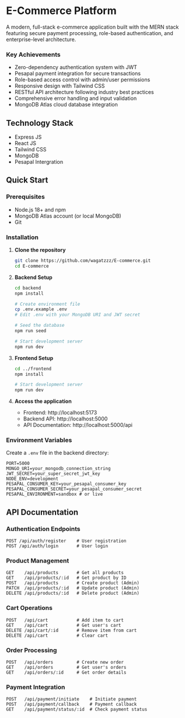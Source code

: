 # E-Commerce Platform

A modern, full-stack e-commerce application built with the MERN stack featuring secure payment processing, role-based authentication, and enterprise-level architecture.


### Key Achievements
- Zero-dependency authentication system with JWT
- Pesapal payment integration for secure transactions
- Role-based access control with admin/user permissions
- Responsive design with Tailwind CSS
- RESTful API architecture following industry best practices
- Comprehensive error handling and input validation
- MongoDB Atlas cloud database integration



## Technology Stack
- Express JS
- React JS
- Tailwind CSS
- MongoDB
- Pesapal Intergration

## Quick Start

### Prerequisites
- Node.js 18+ and npm
- MongoDB Atlas account (or local MongoDB)
- Git

### Installation

1. **Clone the repository**
   ```bash
   git clone https://github.com/wagatzzz/E-commerce.git
   cd E-commerce
   ```

2. **Backend Setup**
   ```bash
   cd backend
   npm install
   
   # Create environment file
   cp .env.example .env
   # Edit .env with your MongoDB URI and JWT secret
   
   # Seed the database
   npm run seed
   
   # Start development server
   npm run dev
   ```

3. **Frontend Setup**
   ```bash
   cd ../frontend
   npm install
   
   # Start development server
   npm run dev
   ```

4. **Access the application**
   - Frontend: http://localhost:5173
   - Backend API: http://localhost:5000
   - API Documentation: http://localhost:5000/api

### Environment Variables

Create a `.env` file in the backend directory:

```env
PORT=5000
MONGO_URI=your_mongodb_connection_string
JWT_SECRET=your_super_secret_jwt_key
NODE_ENV=development
PESAPAL_CONSUMER_KEY=your_pesapal_consumer_key
PESAPAL_CONSUMER_SECRET=your_pesapal_consumer_secret
PESAPAL_ENVIRONMENT=sandbox # or live
```


## API Documentation

### Authentication Endpoints
```http
POST /api/auth/register    # User registration
POST /api/auth/login       # User login
```

### Product Management
```http
GET    /api/products       # Get all products
GET    /api/products/:id   # Get product by ID
POST   /api/products       # Create product (Admin)
PATCH  /api/products/:id   # Update product (Admin)
DELETE /api/products/:id   # Delete product (Admin)
```

### Cart Operations
```http
POST   /api/cart           # Add item to cart
GET    /api/cart           # Get user's cart
DELETE /api/cart/:id       # Remove item from cart
DELETE /api/cart           # Clear cart
```

### Order Processing
```http
POST   /api/orders         # Create new order
GET    /api/orders         # Get user's orders
GET    /api/orders/:id     # Get order details
```

### Payment Integration
```http
POST   /api/payment/initiate    # Initiate payment
POST   /api/payment/callback    # Payment callback
GET    /api/payment/status/:id  # Check payment status
```
